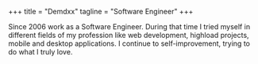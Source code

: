 +++
title = "Demdxx"
tagline = "Software Engineer"
+++

Since 2006 work as a Software Engineer. During that time I tried myself in different
fields of my profession like web development, highload projects, mobile and desktop applications.
I continue to self-improvement, trying to do what I truly love.
